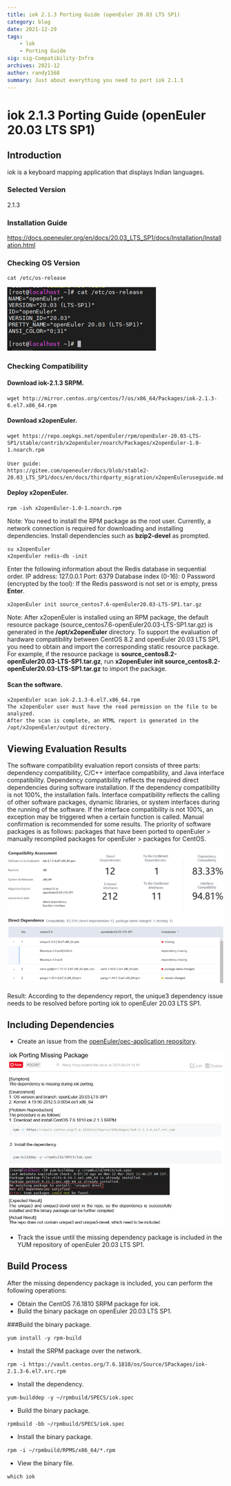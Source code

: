 ```yaml
---
title: iok 2.1.3 Porting Guide (openEuler 20.03 LTS SP1)
category: blog 
date: 2021-12-29
tags: 
    - lok
    - Porting Guide
sig: sig-Compatibility-Infra
archives: 2021-12
author: randy1568
summary: Just about everything you need to port iok 2.1.3 
---
```


# iok 2.1.3 Porting Guide (openEuler 20.03 LTS SP1)

## Introduction

iok is a keyboard mapping application that displays Indian languages.

### Selected Version

2.1.3

### Installation Guide

https://docs.openeuler.org/en/docs/20.03_LTS_SP1/docs/Installation/Installation.html

### Checking OS Version

```shell
cat /etc/os-release
```

<img src="./image/lok-1.png">

### Checking Compatibility

#### Download iok-2.1.3 SRPM.

```
wget http://mirror.centos.org/centos/7/os/x86_64/Packages/iok-2.1.3-6.el7.x86_64.rpm
```

#### Download x2openEuler.

```
wget https://repo.oepkgs.net/openEuler/rpm/openEuler-20.03-LTS-SP1/stable/contrib/x2openEuler/noarch/Packages/x2openEuler-1.0-1.noarch.rpm

User guide:
https://gitee.com/openeuler/docs/blob/stable2-20.03_LTS_SP1/docs/en/docs/thirdparty_migration/x2openEuleruseguide.md
```

#### Deploy x2openEuler.

```
rpm -ivh x2openEuler-1.0-1.noarch.rpm
```

Note: You need to install the RPM package as the root user. Currently, a network connection is required for downloading and installing dependencies.
Install dependencies such as **bzip2-devel** as prompted.

```
su x2openEuler
x2openEuler redis-db -init
```

Enter the following information about the Redis database in sequential order.
IP address: 127.0.0.1
Port: 6379
Database index (0-16): 0
Password (encrypted by the tool): If the Redis password is not set or is empty, press **Enter**.

```
x2openEuler init source_centos7.6-openEuler20.03-LTS-SP1.tar.gz
```

Note: After x2openEuler is installed using an RPM package, the default resource package (source_centos7.6-openEuler20.03-LTS-SP1.tar.gz) is generated in the **/opt/x2openEuler** directory.
To support the evaluation of hardware compatibility between CentOS 8.2 and openEuler 20.03 LTS SP1, you need to obtain and import the corresponding static resource package. For example, if the resource package is **source_centos8.2-openEuler20.03-LTS-SP1.tar.gz**, run **x2openEuler init source_centos8.2-openEuler20.03-LTS-SP1.tar.gz** to import the package.

#### Scan the software.

```
x2openEuler scan iok-2.1.3-6.el7.x86_64.rpm
The x2openEuler user must have the read permission on the file to be analyzed.
After the scan is complete, an HTML report is generated in the /opt/x2openEuler/output directory.
```

## Viewing Evaluation Results

The software compatibility evaluation report consists of three parts: dependency compatibility, C/C++ interface compatibility, and Java interface compatibility. Dependency compatibility reflects the required direct dependencies during software installation. If the dependency compatibility is not 100%, the installation fails. Interface compatibility reflects the calling of other software packages, dynamic libraries, or system interfaces during the running of the software. If the interface compatibility is not 100%, an exception may be triggered when a certain function is called. Manual confirmation is recommended for some results. The priority of software packages is as follows: packages that have been ported to openEuler > manually recompiled packages for openEuler > packages for CentOS.

<img src="./image/iok-1.png">



Result: According to the dependency report, the unique3 dependency issue needs to be resolved before porting iok to openEuler 20.03 LTS SP1.

## Including Dependencies

- Create an issue from the [openEuler/oec-application repository](https://gitee.com/openeuler/oec-application).

<img src="./image/lok-2.png">

- Track the issue until the missing dependency package is included in the YUM repository of openEuler 20.03 LTS SP1.

## Build Process

After the missing dependency package is included, you can perform the following operations:

- Obtain the CentOS 7.6.1810 SRPM package for iok.
- Build the binary package on openEuler 20.03 LTS SP1.

###Build the binary package.

```shell
yum install -y rpm-build
```

- Install the SRPM package over the network.

```shell
rpm -i https://vault.centos.org/7.6.1810/os/Source/SPackages/iok-2.1.3-6.el7.src.rpm
```

- Install the dependency.

```shell
yum-builddep -y ~/rpmbuild/SPECS/iok.spec
```

- Build the binary package.

```shell
rpmbuild -bb ~/rpmbuild/SPECS/iok.spec
```

- Install the binary package.

```
rpm -i ~/rpmbuild/RPMS/x86_64/*.rpm
```

- View the binary file.

```
which iok
```
